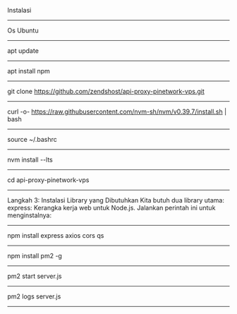 Instalasi
______________________________________________
Os Ubuntu
______________________________________________
apt update
______________________________________________
apt install npm
______________________________________________
git clone https://github.com/zendshost/api-proxy-pinetwork-vps.git
______________________________________________
curl -o- https://raw.githubusercontent.com/nvm-sh/nvm/v0.39.7/install.sh | bash
______________________________________________
source ~/.bashrc
______________________________________________
nvm install --lts
______________________________________________
cd api-proxy-pinetwork-vps
______________________________________________
Langkah 3: Instalasi Library yang Dibutuhkan
Kita butuh dua library utama:
express: Kerangka kerja web untuk Node.js.
Jalankan perintah ini untuk menginstalnya:
______________________________________________
npm install express axios cors qs
______________________________________________
npm install pm2 -g
______________________________________________
pm2 start server.js
______________________________________________
pm2 logs server.js
______________________________________________
